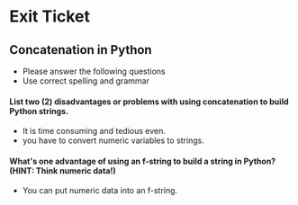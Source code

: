 
# Exit Ticket
## Concatenation in Python

- Please answer the following questions 
- Use correct spelling and grammar

#### List two (2) disadvantages or problems with using concatenation to build Python strings.
- It is time consuming and tedious even.
- you have to convert numeric variables to strings.


#### What's one advantage of using an f-string to build a string in Python?  (HINT: Think numeric data!)
- You can put numeric data into an f-string.





